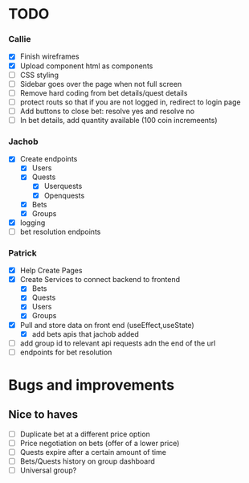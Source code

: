 # TODO
### Callie
- [x] Finish wireframes
- [x] Upload component html as components
- [ ] CSS styling
- [ ] Sidebar goes over the page when not full screen
- [ ] Remove hard coding from bet details/quest details
- [ ] protect routs so that if you are not logged in, redirect to login 
page
- [ ] Add buttons to close bet: resolve yes and resolve no
- [ ] In bet details, add quantity available (100 coin incremeents)
### Jachob
- [x] Create endpoints
    - [x] Users
    - [x] Quests
        - [x] Userquests
        - [x] Openquests
    - [x] Bets
    - [x] Groups
- [x] logging
- [ ] bet resolution endpoints
### Patrick
- [x] Help Create Pages
- [x] Create Services to connect backend to frontend
    - [x] Bets
    - [x] Quests
    - [x] Users
    - [x] Groups
- [x] Pull and store data on front end (useEffect,useState)
    - [x] add bets apis that jachob added
- [ ] add group id to relevant api requests adn the end of the url
- [ ] endpoints for bet resolution

# Bugs and improvements

## Nice to haves
- [ ] Duplicate bet at a different price option
- [ ] Price negotiation on bets (offer of a lower price)
- [ ] Quests expire after a certain amount of time
- [ ] Bets/Quests history on group dashboard
- [ ] Universal group?